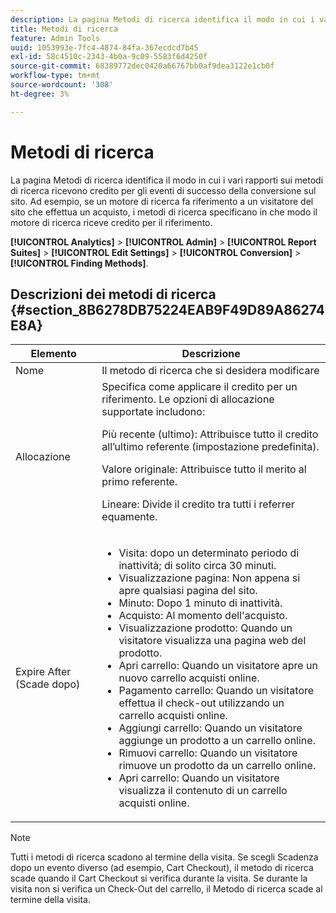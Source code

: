 ```yaml
---
description: La pagina Metodi di ricerca identifica il modo in cui i vari rapporti sui metodi di ricerca ricevono credito per gli eventi di successo della conversione sul sito. Ad esempio, se un motore di ricerca fa riferimento a un visitatore del sito che effettua un acquisto, i metodi di ricerca specificano in che modo il motore di ricerca riceve credito per il riferimento.
title: Metodi di ricerca
feature: Admin Tools
uuid: 1053993e-7fc4-4874-84fa-367ecdcd7b45
exl-id: 58c4510c-2343-4b0a-9c09-5583f6d4250f
source-git-commit: 68389772dec0420a66767bb0af9dea3122e1cb0f
workflow-type: tm+mt
source-wordcount: '308'
ht-degree: 3%

---
```


# Metodi di ricerca

La pagina Metodi di ricerca identifica il modo in cui i vari rapporti sui metodi di ricerca ricevono credito per gli eventi di successo della conversione sul sito. Ad esempio, se un motore di ricerca fa riferimento a un visitatore del sito che effettua un acquisto, i metodi di ricerca specificano in che modo il motore di ricerca riceve credito per il riferimento.

**[!UICONTROL Analytics]** > **[!UICONTROL Admin]** > **[!UICONTROL Report Suites]** > **[!UICONTROL Edit Settings]** > **[!UICONTROL Conversion]** > **[!UICONTROL Finding Methods]**.

## Descrizioni dei metodi di ricerca {#section_8B6278DB75224EAB9F49D89A86274E8A}

<table id="table_8ABC1C9BD63F419082E4C4C69E401526"> 
 <thead> 
  <tr> 
   <th colname="col1" class="entry"> Elemento </th> 
   <th colname="col2" class="entry"> Descrizione </th> 
  </tr> 
 </thead>
 <tbody> 
  <tr> 
   <td colname="col1"> Nome </td> 
   <td colname="col2"> Il metodo di ricerca che si desidera modificare </td> 
  </tr> 
  <tr> 
   <td colname="col1"> Allocazione </td> 
   <td colname="col2"> Specifica come applicare il credito per un riferimento. Le opzioni di allocazione supportate includono: <p> <span class="uicontrol"> Più recente (ultimo): </span> Attribuisce tutto il credito all’ultimo referente (impostazione predefinita). </p> <p> <span class="uicontrol"> Valore originale: </span> Attribuisce tutto il merito al primo referente. </p> <p> <span class="uicontrol"> Lineare: </span>Divide il credito tra tutti i referrer equamente. </p> </td> 
  </tr> 
  <tr> 
   <td colname="col1"> Expire After (Scade dopo) </td> 
   <td colname="col2"> 
    <ul id="ul_95EB224CAD164E9997B148E08AFA5F9B"> 
     <li id="li_C240460C21E14AA498D2EA62B9354710"> <span class="uicontrol"> Visita: </span> dopo un determinato periodo di inattività; di solito circa 30 minuti. </li> 
     <li id="li_A3AE5438919E44B68DF99BEEA60C44EE"> <span class="uicontrol"> Visualizzazione pagina: </span> Non appena si apre qualsiasi pagina del sito. </li> 
     <li id="li_D5E20FEF313E4C5B99E7097CA175761A"> <span class="uicontrol"> Minuto: </span> Dopo 1 minuto di inattività. </li> 
     <li id="li_7315AA3EDDBB47A2BEA3C173881378A1"> <span class="uicontrol"> Acquisto: </span> Al momento dell'acquisto. </li> 
     <li id="li_C0CF07581654472C9C9EC944E6F18164"> <span class="uicontrol"> Visualizzazione prodotto: </span> Quando un visitatore visualizza una pagina web del prodotto. </li> 
     <li id="li_A1B04065150B407491D2EC78EC0DBDF5"> <span class="uicontrol"> Apri carrello: </span> Quando un visitatore apre un nuovo carrello acquisti online. </li> 
     <li id="li_2AA50C6B9CB14500B67909CDF2AA700C"> <span class="uicontrol"> Pagamento carrello: </span> Quando un visitatore effettua il check-out utilizzando un carrello acquisti online. </li> 
     <li id="li_F58CE6FB8DCE4BE4927FFCB35A6D8E31"> <span class="uicontrol"> Aggiungi carrello: </span> Quando un visitatore aggiunge un prodotto a un carrello online. </li> 
     <li id="li_AD7C846F46604FC48E0919ACB7515E14"> <span class="uicontrol"> Rimuovi carrello: </span> Quando un visitatore rimuove un prodotto da un carrello online. </li> 
     <li id="li_EB66E0563F564C9F985BE922DABD0A56"> <span class="uicontrol"> Apri carrello: </span> Quando un visitatore visualizza il contenuto di un carrello acquisti online. </li> 
    </ul> </td> 
  </tr> 
 </tbody> 
</table>

>[!NOTE]
>
>Tutti i metodi di ricerca scadono al termine della visita. Se scegli Scadenza dopo un evento diverso (ad esempio, Cart Checkout), il metodo di ricerca scade quando il Cart Checkout si verifica durante la visita. Se durante la visita non si verifica un Check-Out del carrello, il Metodo di ricerca scade al termine della visita.
